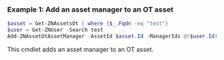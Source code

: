 ### Example 1: Add an asset manager to an OT asset
```powershell
$asset = Get-ZNAssetsOt | where {$_.Fqdn -eq "test"}
$user = Get-ZNUser -Search test
Add-ZNAssetOtAssetManager -AssetId $asset.Id -ManagerIds @($user.Id)

```

This cmdlet adds an asset manager to an OT asset.